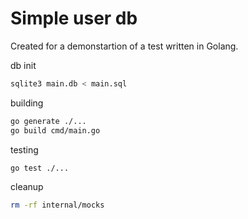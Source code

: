 # Simple user db

Created for a demonstartion of a test written in Golang.

db init

```bash
sqlite3 main.db < main.sql
```

building

```bash
go generate ./...
go build cmd/main.go
```

testing

```bash
go test ./...
```

cleanup

```bash
rm -rf internal/mocks
```
